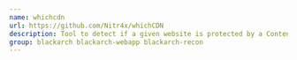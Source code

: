 ```yaml
---
name: whichcdn
url: https://github.com/Nitr4x/whichCDN
description: Tool to detect if a given website is protected by a Content Delivery Network.
group: blackarch blackarch-webapp blackarch-recon
---
```

